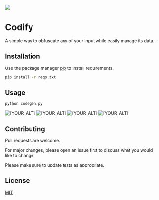 ![](https://i.ibb.co/nrY5K4W/imageweb.webp)

# Codify

A simple way to obfuscate any of your input while easily manage its data.

## Installation

Use the package manager [pip](https://pip.pypa.io/en/stable/) to install requirements.

```bash
pip install -r reqs.txt
```

## Usage

```bash
python codegen.py
```
<p align="left">
   <img src=https://i.ibb.co/vDp3tBm/Screenshot-1759-Copy-Copy.png alt="[YOUR_ALT]"/>
   <img src=https://i.ibb.co/bgGwcwV/Screenshot-1759-Copy.png alt="[YOUR_ALT]"/>
   <img src=https://i.ibb.co/YQyHpPY/Screenshot-1759.png alt="[YOUR_ALT]"/>
   <img src=https://i.ibb.co/ctBtSRX/Screenshot-553.png alt="[YOUR_ALT]"/>
</p> 

## Contributing

Pull requests are welcome. 

For major changes, please open an issue first to discuss what you would like to change.

Please make sure to update tests as appropriate.

## License
[MIT](https://choosealicense.com/licenses/mit/)
